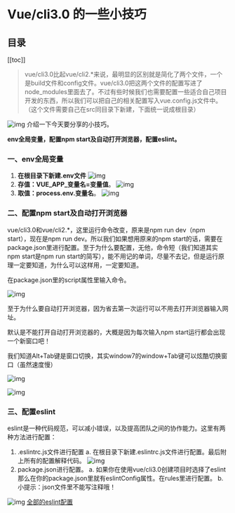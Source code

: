 # Vue/cli3.0 的一些小技巧

## 目录

[[toc]]

> vue/cli3.0比起vue/cli2.*来说，最明显的区别就是简化了两个文件，一个是build文件和config文件。vue/cli3.0把这两个文件的配置写进了node_modules里面去了。不过有些时候我们也需要配置一些适合自己项目开发的东西，所以我们可以把自己的相关配置写入vue.config.js文件中。（这个文件需要自己在src同目录下新建，下面统一说成根目录）

![img](https://img-blog.csdn.net/20180929160640187)
介绍一下今天要分享的小技巧。

**env全局变量，配置npm start及自动打开浏览器，配置eslint。**

### 一、env全局变量

1. **在根目录下新建.env文件**
![img](https://img-blog.csdn.net/20180929162403351)
2. **存值：VUE_APP_变量名=变量值**。
![img](https://img-blog.csdn.net/20180929162628890)
3. **取值：process.env.变量名**。
![img](https://img-blog.csdn.net/20180929163044862)

### 二、配置npm start及自动打开浏览器

vue/cli3.0和vue/cli2.*，这里运行命令改变，原来是npm run dev（npm start），现在是npm run dev。所以我们如果想用原来的npm start的话，需要在package.json里进行配置。至于为什么要配置，无他，命令短（我们知道其实npm start是npm run start的简写），能不用记的单词，尽量不去记，但是运行原理一定要知道，为什么可以这样用，一定要知道。

在package.json里的script属性里输入命令。

![img](https://img-blog.csdn.net/20180929165429228)

至于为什么要自动打开浏览器，因为省去第一次运行可以不用去打开浏览器输入网址。

默认是不能打开自动打开浏览器的，大概是因为每次输入npm start运行都会出现一个新窗口吧！

我们知道Alt+Tab键是窗口切换，其实window7的window+Tab键可以炫酷切换窗口（虽然速度慢）

![img](https://img-blog.csdn.net/20180929170149919)

![img](https://img-blog.csdn.net/20180929170502369)

### **三、配置eslint**

eslint是一种代码规范，可以减小错误，以及提高团队之间的协作能力。这里有两种方法进行配置：

1. .eslintrc.js文件进行配置
  a. 在根目录下新建.eslintrc.js文件进行配置。最后附上所有的配置解释代码。
![img](https://img-blog.csdn.net/20180929163750501)
2. package.json进行配置。
  a. 如果你在使用vue/cli3.0创建项目时选择了eslint那么在你的package.json里就有eslintConfig属性。在rules里进行配置。
  b. 小提示：json文件里不能写注释哦！

![img](https://img-blog.csdn.net/20180929164126389)
[全部的eslint配置](http://eslint.cn/docs/rules/)
